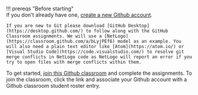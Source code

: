 !!! prereqs "Before starting"    
    If you don't already have one, [create a new Github account](https://github.com/join).

    If you are new to Git please download [GitHub Desktop](https://desktop.github.com/) to follow along with the GitHub Classroom assignments. We will use a [NetLogo](https://classroom.github.com/a/bLyjPEf6) model as an example. You will also need a plain text editor like [Atom](https://atom.io/) or [Visual Studio Code](https://code.visualstudio.com/) to resolve git merge conflicts in NetLogo code as NetLogo will report an error if you try to open files with merge conflicts within them.

To get started, [join this Github classroom](https://classroom.github.com/a/bLyjPEf6) and complete the assignments. To join the classroom, click the link and associate your Github account with a Github classroom student roster entry.